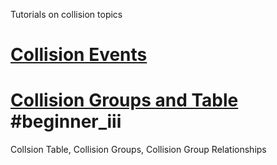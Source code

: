 Tutorials on collision topics

 # [Collision Events](https://github.com/ZilchEngine/ZilchDocs/blob/master/zilch_editor_documentation/tutorials/scripting/events.markdown#collision-events)

 #  [Collision Groups and Table](https://github.com/ZilchEngine/ZilchDocs/blob/master/zilch_editor_documentation/tutorials/physics/collision/collisiongroups.markdown) #beginner_iii 
Collsion Table, Collision Groups, Collision Group Relationships 

 